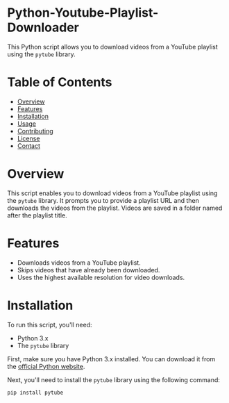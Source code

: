 # Python-Youtube-Playlist-Downloader


This Python script allows you to download videos from a YouTube playlist using the `pytube` library.

# Table of Contents

- [Overview](#overview)
- [Features](#features)
- [Installation](#installation)
- [Usage](#usage)
- [Contributing](#contributing)
- [License](#license)
- [Contact](#contact)

# Overview

This script enables you to download videos from a YouTube playlist using the `pytube` library. It prompts you to provide a playlist URL and then downloads the videos from the playlist. Videos are saved in a folder named after the playlist title.

# Features

- Downloads videos from a YouTube playlist.
- Skips videos that have already been downloaded.
- Uses the highest available resolution for video downloads.

# Installation

To run this script, you'll need:

- Python 3.x
- The `pytube` library

First, make sure you have Python 3.x installed. You can download it from the [official Python website](https://www.python.org/downloads/).

Next, you'll need to install the `pytube` library using the following command:

```bash
pip install pytube




